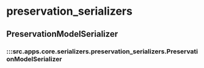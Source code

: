 # preservation_serializers

## PreservationModelSerializer

### :::src.apps.core.serializers.preservation_serializers.PreservationModelSerializer

